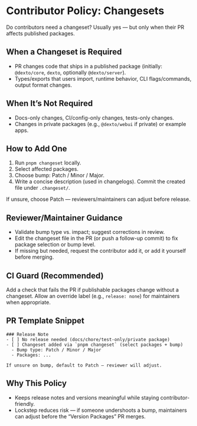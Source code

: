 # Contributor Policy: Changesets

Do contributors need a changeset? Usually yes — but only when their PR affects published packages.

## When a Changeset is Required
- PR changes code that ships in a published package (initially: `@dexto/core`, `dexto`, optionally `@dexto/server`).
- Types/exports that users import, runtime behavior, CLI flags/commands, output format changes.

## When It’s Not Required
- Docs-only changes, CI/config-only changes, tests-only changes.
- Changes in private packages (e.g., `@dexto/webui` if private) or example apps.

## How to Add One
1) Run `pnpm changeset` locally.
2) Select affected packages.
3) Choose bump: Patch / Minor / Major.
4) Write a concise description (used in changelogs). Commit the created file under `.changeset/`.

If unsure, choose Patch — reviewers/maintainers can adjust before release.

## Reviewer/Maintainer Guidance
- Validate bump type vs. impact; suggest corrections in review.
- Edit the changeset file in the PR (or push a follow-up commit) to fix package selection or bump level.
- If missing but needed, request the contributor add it, or add it yourself before merging.

## CI Guard (Recommended)
Add a check that fails the PR if publishable packages change without a changeset. Allow an override label (e.g., `release: none`) for maintainers when appropriate.

## PR Template Snippet
```
### Release Note
- [ ] No release needed (docs/chore/test-only/private package)
- [ ] Changeset added via `pnpm changeset` (select packages + bump)
  - Bump type: Patch / Minor / Major
  - Packages: ...

If unsure on bump, default to Patch — reviewer will adjust.
```

## Why This Policy
- Keeps release notes and versions meaningful while staying contributor-friendly.
- Lockstep reduces risk — if someone undershoots a bump, maintainers can adjust before the “Version Packages” PR merges.

